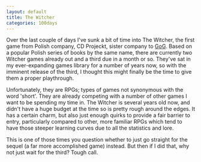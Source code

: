 ```yaml
---
layout: default
title: The Witcher
categories: 100days
---
```


Over the last couple of days I've sunk a bit of time into The Witcher, the first game from Polish company, CD Projeckt, sister company to [GoG](http://gog.com). Based on a popular Polish series of books by the same name, there are currently two Witcher games already out and a third due in a month or so. They've sat in my ever-expanding games library for a number of years now, so with the imminent release of the third, I thought this might finally be the time to give them a proper playthrough.

Unfortunately, they are RPGs; types of games not synonymous with the word 'short'. They are already competing with a number of other games I want to be spending my time in. The Witcher is several years old now, and didn't have a huge budget at the time so is pretty rough around the edges. It has a certain charm, but also just enough quirks to provide a fair barrier to entry, particularly compared to other, more familiar RPGs which tend to have those steeper learning curves due to all the statistics and lore.

This is one of those times you question whether to just go straight for the sequel (a far more accomplished game) instead. But then if I did that, why not just wait for the third? Tough call.
